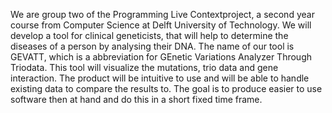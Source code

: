 We are group two of the Programming Live Contextproject, a second year course from Computer Science at Delft University of Technology. We will develop a tool for clinical geneticists, that will help to determine the diseases of a person by analysing their DNA. The name of our tool is GEVATT, which is a abbreviation for GEnetic Variations Analyzer Through Triodata. This tool will visualize the mutations, trio data and gene interaction. The product will be intuitive to use and will be able to handle existing data to compare the results to. The goal is to produce easier to use software then at hand and do this in a short fixed time frame.
